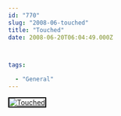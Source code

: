```yaml
---
id: "770"
slug: "2008-06-touched"
title: "Touched"
date: 2008-06-20T06:04:49.000Z



tags:

  - "General"
---
```

<div class="sqs-html-content">
  <div style="float: left; margin-right: 10px; margin-bottom: 10px;"> <a href="http://www.flickr.com/photos/mclazarus/2595232778/" title="Touched"><img src="http://farm4.static.flickr.com/3011/2595232778_98bce53c09_m.jpg" alt="Touched" style="border: solid 2px #000000;" /></a>
</div>
<p><br clear="all" /></p>
</div>
